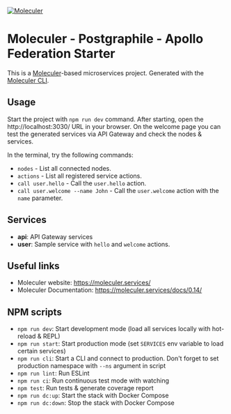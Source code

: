 [![Moleculer](https://badgen.net/badge/Powered%20by/Moleculer/0e83cd)](https://moleculer.services)

# Moleculer - Postgraphile - Apollo Federation Starter 

This is a [Moleculer](https://moleculer.services/)-based microservices project. Generated with the [Moleculer CLI](https://moleculer.services/docs/0.14/moleculer-cli.html).

## Usage

Start the project with `npm run dev` command.
After starting, open the http://localhost:3030/ URL in your browser.
On the welcome page you can test the generated services via API Gateway and check the nodes & services.

In the terminal, try the following commands:

-   `nodes` - List all connected nodes.
-   `actions` - List all registered service actions.
-   `call user.hello` - Call the `user.hello` action.
-   `call user.welcome --name John` - Call the `user.welcome` action with the `name` parameter.

## Services

-   **api**: API Gateway services
-   **user**: Sample service with `hello` and `welcome` actions.

## Useful links

-   Moleculer website: https://moleculer.services/
-   Moleculer Documentation: https://moleculer.services/docs/0.14/

## NPM scripts

-   `npm run dev`: Start development mode (load all services locally with hot-reload & REPL)
-   `npm run start`: Start production mode (set `SERVICES` env variable to load certain services)
-   `npm run cli`: Start a CLI and connect to production. Don't forget to set production namespace with `--ns` argument in script
-   `npm run lint`: Run ESLint
-   `npm run ci`: Run continuous test mode with watching
-   `npm test`: Run tests & generate coverage report
-   `npm run dc:up`: Start the stack with Docker Compose
-   `npm run dc:down`: Stop the stack with Docker Compose

